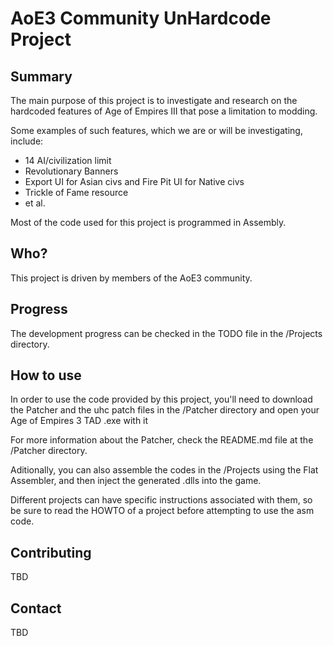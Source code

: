 # AoE3 Community UnHardcode Project

Summary
-------

The main purpose of this project is to investigate and research on the hardcoded features of Age of Empires III that pose a limitation to modding.

Some examples of such features, which we are or will be investigating, include:

* 14 AI/civilization limit
* Revolutionary Banners
* Export UI for Asian civs and Fire Pit UI for Native civs
* Trickle of Fame resource
* et al.

Most of the code used for this project is programmed in Assembly.


Who?
----

This project is driven by members of the AoE3 community.


Progress
--------

The development progress can be checked in the TODO file in the /Projects directory.


How to use
----------

In order to use the code provided by this project, you'll need to download the Patcher and the uhc patch files in the /Patcher directory and open your Age of Empires 3 TAD .exe with it

For more information about the Patcher, check the README.md file at the /Patcher directory.

Aditionally, you can also assemble the codes in the /Projects using the Flat Assembler, and then inject the generated .dlls into the game.

Different projects can have specific instructions associated with them, so be sure to read the HOWTO of a project before attempting to use the asm code.


Contributing
-----------------

TBD


Contact
----------

TBD


